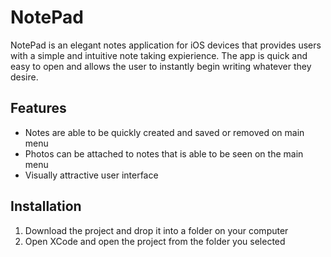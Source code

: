 # NotePad
NotePad is an elegant notes application for iOS devices that provides users with a simple and 
intuitive note taking expierience. The app is quick and easy to open and allows the user to instantly
begin writing whatever they desire.

## Features
  - Notes are able to be quickly created and saved or removed on main menu
  - Photos can be attached to notes that is able to be seen on the main menu
  - Visually attractive user interface



## Installation
  1. Download the project and drop it into a folder on your computer
  2. Open XCode and open the project from the folder you selected
